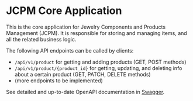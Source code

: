 # JCPM Core Application

This is the core application for Jewelry Components and Products Management (JCPM).
It is responsible for storing and managing items, and all the related business logic.

The following API endpoints can be called by clients:
* ```/api/v1/product``` for getting and adding products (GET, POST methods)
* ```/api/v1/product/{product_id}``` for getting, updating, and deleting info about 
a certain product (GET, PATCH, DELETE methods)
* (more endpoints to be implemented)

See detailed and up-to-date OpenAPI documentation in [Swagger](http://localhost:8080/api/v1/docs/swagger.html). 